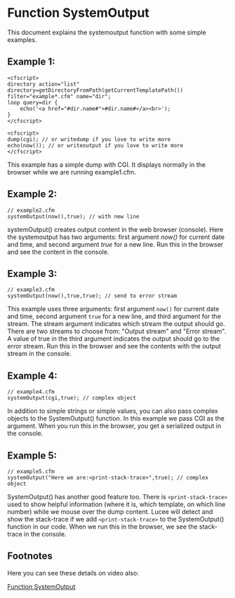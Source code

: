<!--
{
  "title": "Function SystemOutput",
  "id": "systemoutput_function",
  "description": "This document explains the systemoutput function with some simple examples.",
  "keywords": [
    "SystemOutput function",
    "Debugging",
    "Output stream",
    "Error stream",
    "Stack trace"
  ]
}
-->
# Function SystemOutput #

This document explains the systemoutput function with some simple examples.

## Example 1: ##

```luceescript
<cfscript>
directory action="list" directory=getDirectoryFromPath(getCurrentTemplatePath()) filter="example*.cfm" name="dir";
loop query=dir {
	echo('<a href="#dir.name#">#dir.name#</a><br>');
}
</cfscript>
```


```lucee
<cfscript>
dump(cgi); // or writedump if you love to write more
echo(now()); // or writeoutput if you love to write more
</cfscript>
```

This example has a simple dump with CGI. It displays normally in the browser while we are running example1.cfm.

## Example 2: ##

```luceescript
// example2.cfm
systemOutput(now(),true); // with new line
```

systemOutput() creates output content in the web browser (console). Here the systemoutput has two arguments: first argument _now()_ for current date and time, and second argument _true_ for a new line. Run this in the browser and see the content in the console.

## Example 3: ##

```luceescript
// example3.cfm
systemOutput(now(),true,true); // send to error stream
```

This example uses three arguments: first argument `now()` for current date and time, second argument `true` for a new line, and third argument for the stream. The stream argument indicates which stream the output should go. There are two streams to choose from: "Output stream" and "Error stream". A value of true in the third argument indicates the output should go to the error stream. Run this in the browser and see the contents with the output stream in the console.

## Example 4: ##

```luceescript
// example4.cfm
systemOutput(cgi,true); // complex object
```

In addition to simple strings or simple values, you can also pass complex objects to the SystemOutput() function. In this example we pass CGI as the argument. When you run this in the browser, you get a serialized output in the console.

## Example 5: ##

```luceescript
// example5.cfm
systemOutput("Here we are:<print-stack-trace>",true); // complex object
```

SystemOutput() has another good feature too. There is `<print-stack-trace>` used to show helpful information (where it is, which template, on which line number) while we mouse over the dump content. Lucee will detect and show the stack-trace if we add `<print-stack-trace>` to the SystemOutput() function in our code. When we run this in the browser, we see the stack-trace in the console.

## Footnotes ##

Here you can see these details on video also:

[Function SystemOutput](https://www.youtube.com/watch?v=X_BQPFPD320)